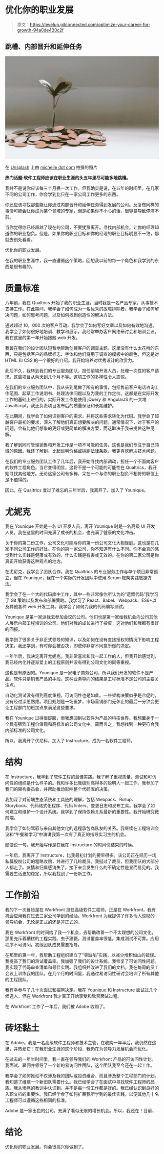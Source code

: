 # 优化你的职业发展

> 原文：<https://levelup.gitconnected.com/optimize-your-career-for-growth-94a0de430c2f>

## 跳槽、内部晋升和延伸任务

![](img/1058032a82ef9dda99833cabd20d1e28.png)

在 [Unsplash](https://unsplash.com?utm_source=medium&utm_medium=referral) 上由 [micheile dot com](https://unsplash.com/@micheile?utm_source=medium&utm_medium=referral) 拍摄的照片

**热门话题:软件工程师应该在职业生涯的头五年里尽可能多地跳槽。**

我并不是说你应该每三个月换一次工作，但我确实是说，在五年的时间里，在几家不同的公司工作，你会学到比只在一家公司工作更多的东西。

你还应该寻找那些能让你通过内部晋升和延伸任务得到发展的公司。反复做同样的事情可能会让你成为某个领域的专家，但是如果你不小心的话，很容易导致停滞不前。

当你觉得你已经超越了现在的公司，不要犹豫离开。寻找内部机会，让你的经理知道你的职业抱负。但是，如果你的职业目标和你的经理的职业目标明显不一致，那就去别处看看。

优化你的职业发展。

在我的职业生涯中，我一直遵循这个策略，回想我以前的每一个角色和我学到的东西是很有趣的。

# 质量标准

八年前，我在 Qualtrics 开始了我的职业生涯，当时我是一名产品专家，从事技术支持工作。在此期间，我学会了如何成为一名优秀的故障排除者。我学会了如何解决问题，如何思考问题，以及如何找到创造性的解决方法。

通过超过 10，000 次的客户互动，我学会了如何写好文章以及如何有效地沟通。我学会了如何很好地培训、教学和展示。我经常举办客户网络研讨会和培训会议。我在这里的第一年开始接触 web 开发。

我曾在我们的设计团队短暂地帮助创建客户的调查主题。这里没有什么太花哨的东西，只是包括客户的品牌标志、字体和他们将用于调查的模板中的颜色，但这是对 HTML 和 CSS 的一个很好的介绍。我开始培养对优秀设计的欣赏力。

此后不久，我转到我们的专业服务团队，担任前端开发人员，处理一次性的客户请求。这些项目从两天到几个月不等。这项工作的多样性令人震惊。

在我们的专业服务团队中，我从头到尾做了所有的事情，包括售前客户电话咨询工作范围、起草工作说明书、处理法律问题以及为我的工作定价。这都是在实际开发工作的基础上进行的，实际开发工作是使用 jQuery 和 AngularJS 的一大堆 JavaScript。我还负责项目发布后的质量保证和长期维护。

在此期间，我学会了如何识别客户的需求，并将这些需求转化为代码。我学会了超越客户最初的要求，深入了解他们真正想要解决的问题。通常情况下，对于客户的问题，会有比他们想象的更好或更简单的解决方案，而这取决于我来提供这种见解。

我了解到同时管理销售和开发工作是一项不可能的任务，这也是我们专注于自己领域的原因。我还了解到，比起谈判价格或挑剔法律条款，我更喜欢解决技术问题。

在我们的专业服务团队工作了几年后，我开始寻找内部调动，担任一个不面向客户的软件工程角色。当它变得明显，这将不是一个可能的可能性在 Qualtrics，我开始寻找其他地方。无论这家公司有多棒，呆在一个与你的职业抱负不相符的职位上是不值得的。

因此，在 Qualtrics 度过了难忘的三年半后，我离开了，加入了 Younique。

# 尤妮克

我在 Younique 开始是一名 UI 开发人员，离开 Younique 时是一名高级 UI 开发人员。我在这里的时间充满了成长的机会，也充满了健康的文化冲击。

关于你的第二份工作，公司文化可能与你的第一份公司文化大相径庭。这也是在几家不同公司工作的好处。在你的第一家公司，你不知道有什么不同。你不会真的感觉到什么实践是健康或有效的，什么实践是有害或无效的。在你的第二家公司是你真正开始获得这种观点的地方。

在尤尼克，我学会了团队合作。我在 Qualtrics 的专业服务工作与单个项目非常孤立，但在 Younique，我在一个实际的开发团队中使用 Scrum 框架实践敏捷方法。

我学会了在一个大的代码库中工作，其中一些非常像你所认为的“遗留代码”我学习了 Git 策略以及发布和部署策略。我学习了 React、Babel、Webpack、ES6+以及其他各种 web 开发工具。我学会了如何为我的代码编写测试。

Younique 是第一家派我去参加会议的公司。他们也是第一家给我机会向公司其他人展示内部工程培训的公司。他们对我的成长进行了投资，这对他们和我都有很好的回报。

我学到了很多关于非正式领导的知识，以及如何在没有直接授权的情况下影响工程决策。我还学到，有时你会被否决，即使你非常不同意所做的决定。

一年半后，我决定离开尤妮克。我非常喜欢和我一起工作的人，但我开始感觉到，我已经内化并逐渐爱上的工程原则并没有得到公司文化的同等重视。

这也是有原因的。Younique 是一家电子商务公司，所以我们开发的软件不是产品。软件只是销售产品的手段。这种业务导向的结果是工程标准不是公司的主要关注点。

自动化测试没有得到高度重视，可访问性也是如此。一些架构决策似乎是仓促的，没有经过深思熟虑。项目规划是一场噩梦，市场营销部门无休止的最后一分钟变更让工程部门加班加点来满足这些要求。

我在 Younique 过得很舒服，但我想回到以软件为产品的科技世界。我想置身于一个具有强烈工程价值观和高标准的公司文化中。简而言之，我想找到一种更符合我内部标准的公司文化。

所以，我离开了优尼科，加入了 Instructure，成为一名软件工程师。

# 结构

在 Instructure，我学到了软件工程的最佳实践。我了解了重视质量、测试和可访问性的组织是什么样子的。我和许多比我级别高得多的聪明人一起工作。我参加了我们的架构委员会，并帮助推动影响整个代码库的决策。

我加深了对前端生态系统和工具链的理解，包括 Webpack、Rollup、Storybook、代码格式化程序、代码 linters、变更日志和发布工具。我学会了如何建立和维护一个设计系统。我学到了保持依赖关系最新的重要性。我开始研究微前端。

我学会了如何驾驭与来自其他文化的远程承包商队友的关系。我继续在工程培训会议和“午餐和学习”中演讲我第一次有了真正的指导实习生的机会。

顺便说一句，我开始写作是在我在 Instructure 的时间快结束的时候。

一年后，我离开了 Instructure，比我最初计划的要早得多。该公司正在经历一场私募股权公司的粗略收购，并进行了几轮裁员。我挺过了裁员，但我团队的大部分人都走了。友情和归属感消失了。接下来会发生什么的不确定性是显而易见的。我需要生活更加稳定，所以我找到了一份新工作。

# 工作前沿

我的下一次冒险是在 Workfront 担任高级软件工程师。正是在 Workfront，我有机会应用我在过去三家公司学到的经验。Workfront 为我提供了许多令人惊叹的领导机会，无论是正式的还是非正式的。

我在 Workfront 的时间给了我一个机会，去帮助改善一个不太理想的公司文化，那里充斥着糟糕的工程实践。虫子猖獗。测试覆盖率很低。集成测试不可靠。应用程序不可访问。初级团队成员需要指导。

在那里的第一年，我帮助工程组织建立了“零缺陷”实践，以减少堆积如山的错误。我提高了我们的测试覆盖率。我加强了我们的设计系统。我修复了可访问性问题。我实现了代码审查清单和最佳实践。我组织并改进了我们的文档。我在每周的员工会议上训练我的团队。在几个月的时间里，我通过易访问性研讨会培训了所有其他的工程团队。

我有幸参与了几十次面试和招聘决定。我在 Younique 和 Instructure 面试过几个候选人，但在 Workfront 我才真正开始享受和欣赏面试过程。

在 Workfront 工作了一年后，我们被 Adobe 收购了。

# 砖坯黏土

在 Adobe，我是一名高级软件工程师和技术主管，在收购一年半后，我仍然在这里，并热爱它！在我职业生涯的这个阶段，我仍在为领导力发展机会而优化。

在过去的一年半时间里，我一直在领导我们的 Workfront 产品的可访问性计划。我面试、雇佣并领导了一个新的易访问性团队，这个团队我至今还在一起工作。

我学会了如何推动不仅涉及我的团队或投资组合，而且涉及整个工程部门的计划。我知道了组建一个新团队需要什么。我已经学会了在面试中寻找软件工程师的品质。我从惨痛的教训中认识到，并不是每一份工作都是好的。我已经认识到良好的入职文档的重要性。我已经学会了如何扩展我所学到的最佳实践，以便其他几十名工程师可以遵循这些相同的标准。

Adobe 是一家出色的公司，充满了看似无限的增长机会。所以，我还在！目前…

# 结论

优化你的职业发展。你会很高兴你做到了。